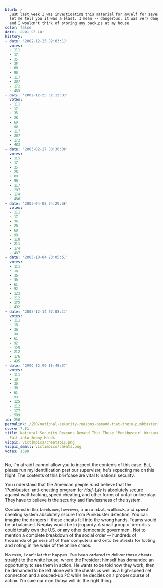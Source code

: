 ```yaml
---
blurb: >
  Just last week I was investigating this material for myself for several hours. And
  let me tell you it was a blast. I mean -- dangerous, it was very dangerous material,
  and I wouldn't think of storing any backups at my house.
color: false
date: '2001-07-18'
history:
- date: '2002-12-25 02:03:13'
  votes:
  - 111
  - 17
  - 35
  - 28
  - 60
  - 90
  - 117
  - 207
  - 172
  - 483
- date: '2002-12-25 02:12:33'
  votes:
  - 111
  - 17
  - 35
  - 28
  - 60
  - 90
  - 117
  - 207
  - 172
  - 483
- date: '2003-02-27 08:30:38'
  votes:
  - 111
  - 17
  - 35
  - 28
  - 60
  - 90
  - 117
  - 207
  - 174
  - 486
- date: '2003-04-08 04:29:56'
  votes:
  - 111
  - 17
  - 36
  - 28
  - 60
  - 90
  - 118
  - 211
  - 174
  - 487
- date: '2003-10-04 23:05:51'
  votes:
  - 111
  - 18
  - 36
  - 30
  - 61
  - 92
  - 123
  - 212
  - 175
  - 492
- date: '2003-12-14 07:08:13'
  votes:
  - 111
  - 18
  - 36
  - 30
  - 61
  - 92
  - 125
  - 212
  - 176
  - 495
- date: '2009-12-09 15:45:37'
  votes:
  - 111
  - 18
  - 36
  - 30
  - 61
  - 93
  - 125
  - 212
  - 177
  - 509
id: 250
permalink: /250/national-security-reasons-demand-that-these-punkbuster-workarounds-do-not-fall-into-enemy-hands/
score: 7.51
title: National Security Reasons Demand That These 'Punkbuster' Workarounds Do Not
  Fall into Enemy Hands
vicpic: victimpics/cheatsbig.png
vicpic_small: victimpics/cheats.png
votes: 1398
---
```


No, I'm afraid I cannot allow you to inspect the contents of this case.
But, please run my identification past our supervisor, he's expecting me
on this flight. The contents of this briefcase are vital to national
security.

You understand that the American people *must* believe that the
'[Punkbuster](https://web.archive.org/web/20010718000000/http://www.3dactionplanet.com/features/interviews/punkbuster/)'
anti-cheating program for *Half-Life* is absolutely secure against
wall-hacking, speed cheating, and other forms of unfair online play.
They have to believe in the security and flawlessness of the system.

Contained in this briefcase, however, is an aimbot, wallhack, and speed
cheating system absolutely secure from Punkbuster detection. You can
imagine the dangers if these cheats fell into the wrong hands. Teams
would be unbalanced. Netplay would be in jeopardy. A small group of
terrorists could totally own the U.S. or any other democratic
government. Not to mention a complete breakdown of the social order --
hundreds of thousands of gamers off of their computers and onto the
streets for looting and rioting in the wake of the online chaos.

No miss, I can't let that happen. I've been ordered to deliver these
cheats straight to the white house, where the President himself has
demanded an opportunity to see them in action. He wants to be told how
they work, then he demanded to be left alone with the cheats as well as
a high-speed net connection and a souped-up PC while he decides on a
proper course of action. I'm sure our man Dubya will do the right thing.